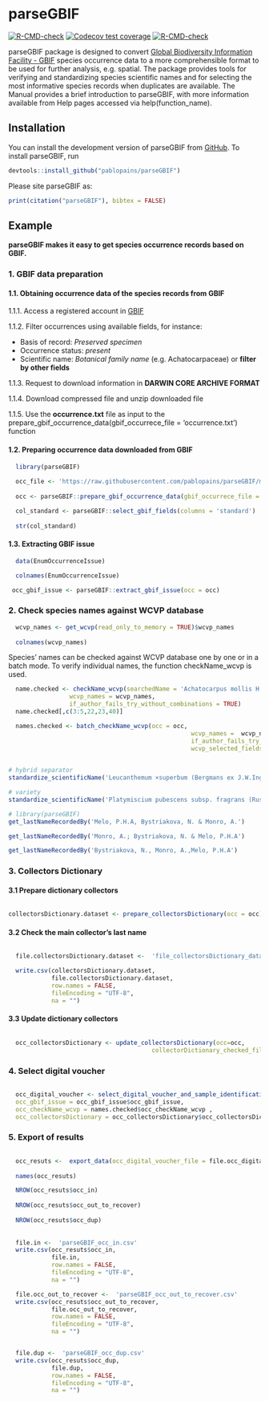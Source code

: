 
<!-- README.md is generated from README.Rmd. Please edit that file -->

# parseGBIF

<!-- badges: start -->

[![R-CMD-check](https://github.com/p/parseGBIF/pablopains/R-CMD-check/badge.svg)](https://github.com/pablopains/parseGBIF/actions)
[![Codecov test
coverage](https://codecov.io/gh/pablopains/parseGBIF/branch/main/graph/badge.svg)](https://app.codecov.io/gh/pablopains/parseGBIF?branch=main)
[![R-CMD-check](https://github.com/pablopains/parseGBIF/actions/workflows/R-CMD-check.yaml/badge.svg)](https://github.com/pablopains/parseGBIF/actions/workflows/R-CMD-check.yaml)

<!-- badges: end -->

parseGBIF package is designed to convert [Global Biodiversity
Information Facility - GBIF](https://www.gbif.org/) species occurrence
data to a more comprehensible format to be used for further analysis,
e.g. spatial. The package provides tools for verifying and standardizing
species scientific names and for selecting the most informative species
records when duplicates are available. The Manual provides a brief
introduction to parseGBIF, with more information available from Help
pages accessed via help(function_name).

## Installation

You can install the development version of parseGBIF from
[GitHub](https://github.com/pablopains/parseGBIF). To install parseGBIF,
run

``` r
devtools::install_github("pablopains/parseGBIF")
```

Please site parseGBIF as:

``` r
print(citation("parseGBIF"), bibtex = FALSE)
```

## Example

**parseGBIF makes it easy to get species occurrence records based on
GBIF.**

### 1. GBIF data preparation

#### 1.1. Obtaining occurrence data of the species records from GBIF

1.1.1. Access a registered account in [GBIF](gbif.org)

1.1.2. Filter occurrences using available fields, for instance:

- Basis of record: *Preserved specimen*
- Occurrence status: *present*
- Scientific name: *Botanical family name* (e.g. Achatocarpaceae) or
  **filter by other fields**

1.1.3. Request to download information in **DARWIN CORE ARCHIVE FORMAT**

1.1.4. Download compressed file and unzip downloaded file

1.1.5. Use the **occurrence.txt** file as input to the
prepare_gbif_occurrence_data(gbif_occurrece_file = ‘occurrence.txt’)
function

#### 1.2. Preparing occurrence data downloaded from GBIF

``` r
  library(parseGBIF)
  
  occ_file <- 'https://raw.githubusercontent.com/pablopains/parseGBIF/main/dataGBIF/Achatocarpaceae/occurrence.txt'
  
  occ <- parseGBIF::prepare_gbif_occurrence_data(gbif_occurrece_file = occ_file, columns = 'standard')
```

``` r
  col_standard <- parseGBIF::select_gbif_fields(columns = 'standard')
  
  str(col_standard)
```

#### 1.3. Extracting GBIF issue

``` r
  data(EnumOccurrenceIssue)

  colnames(EnumOccurrenceIssue)
```

``` r
 occ_gbif_issue <- parseGBIF::extract_gbif_issue(occ = occ)
```

### 2. Check species names against WCVP database

``` r
  wcvp_names <- get_wcvp(read_only_to_memory = TRUE)$wcvp_names
  
  colnames(wcvp_names)
```

Species’ names can be checked against WCVP database one by one or in a
batch mode. To verify individual names, the function checkName_wcvp is
used.

``` r
  name.checked <- checkName_wcvp(searchedName = 'Achatocarpus mollis H.Walter',
                 wcvp_names = wcvp_names,
                 if_author_fails_try_without_combinations = TRUE)
  name.checked[,c(3:5,22,23,40)]
```

``` r
  names.checked <- batch_checkName_wcvp(occ = occ,
                                                   wcvp_names =  wcvp_names,
                                                   if_author_fails_try_without_combinations = TRUE,
                                                   wcvp_selected_fields = 'standard')
  
```

``` r
# hybrid separator
standardize_scientificName('Leucanthemum ×superbum (Bergmans ex J.W.Ingram) D.H.Kent')

# variety 
standardize_scientificName('Platymiscium pubescens subsp. fragrans (Rusby) Klitg.')
```

``` r
# library(parseGBIF)
get_lastNameRecordedBy('Melo, P.H.A, Bystriakova, N. & Monro, A.')

get_lastNameRecordedBy('Monro, A.; Bystriakova, N. & Melo, P.H.A')

get_lastNameRecordedBy('Bystriakova, N., Monro, A.,Melo, P.H.A')
```

### 3. Collectors Dictionary

#### 3.1 Prepare dictionary collectors

``` r

collectorsDictionary.dataset <- prepare_collectorsDictionary(occ = occ)
```

#### 3.2 Check the main collector’s last name

``` r

  file.collectorsDictionary.dataset <-  'file_collectorsDictionary_dataset.csv'

  write.csv(collectorsDictionary.dataset,
            file.collectorsDictionary.dataset, 
            row.names = FALSE, 
            fileEncoding = "UTF-8", 
            na = "")
```

#### 3.3 Update dictionary collectors

``` r

  occ_collectorsDictionary <- update_collectorsDictionary(occ=occ,
                                        collectorDictionary_checked_file = file.collectorsDictionary.dataset)
```

### 4. Select digital voucher

``` r

  occ_digital_voucher <- select_digital_voucher_and_sample_identification(occ = occ,
  occ_gbif_issue = occ_gbif_issue$occ_gbif_issue,
  occ_checkName_wcvp = names.checked$occ_checkName_wcvp ,
  occ_collectorsDictionary = occ_collectorsDictionary$occ_collectorsDictionary)
```

### 5. Export of results

``` r

  occ_resuts <-  export_data(occ_digital_voucher_file = file.occ_digital_voucher )
  
  names(occ_resuts)

  NROW(occ_resuts$occ_in)
  
  NROW(occ_resuts$occ_out_to_recover)
  
  NROW(occ_resuts$occ_dup)
  
  
  file.in <-  'parseGBIF_occ_in.csv'
  write.csv(occ_resuts$occ_in,
            file.in, 
            row.names = FALSE, 
            fileEncoding = "UTF-8", 
            na = "")

  file.occ_out_to_recover <-  'parseGBIF_occ_out_to_recover.csv'
  write.csv(occ_resuts$occ_out_to_recover,
            file.occ_out_to_recover, 
            row.names = FALSE, 
            fileEncoding = "UTF-8", 
            na = "")


  file.dup <-  'parseGBIF_occ_dup.csv'
  write.csv(occ_resuts$occ_dup,
            file.dup, 
            row.names = FALSE, 
            fileEncoding = "UTF-8", 
            na = "")
```
